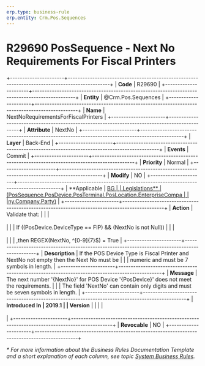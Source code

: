 ```yaml
---
erp.type: business-rule
erp.entity: Crm.Pos.Sequences
---
```


# R29690 PosSequence - Next No Requirements For Fiscal Printers
+----------------------+-----------------------------------------------------------------------------------------------+
| **Code**             | R29690                                                                                        |
+----------------------+-----------------------------------------------------------------------------------------------+
| **Entity**           | @Crm.Pos.Sequences                                                                            |
+----------------------+-----------------------------------------------------------------------------------------------+
| **Name**             | NextNoRequirementsForFiscalPrinters                                                           |
+----------------------+-----------------------------------------------------------------------------------------------+
| **Attribute**        | NextNo                                                                                        |
+----------------------+-----------------------------------------------------------------------------------------------+
| **Layer**            | Back-End                                                                                      |
+----------------------+-----------------------------------------------------------------------------------------------+
| **Events**           | Commit                                                                                        |
+----------------------+-----------------------------------------------------------------------------------------------+
| **Priority**         | Normal                                                                                        |
+----------------------+-----------------------------------------------------------------------------------------------+
| **Modify**           | NO                                                                                            |
+----------------------+-----------------------------------------------------------------------------------------------+
| **Applicable         | [BG                                                                                           |
| Legislations**       | (PosSequence.PosDevice.PosTerminal.PosLocation.EnterpriseCompa                                |
|                      |ny.Company.Party)](xref:applicable-legislations)                                               |
+----------------------+-----------------------------------------------------------------------------------------------+
| **Action**           | Validate that:                                                                                |
|                      | <br/><br/>                                                                                    |
|                      | If ((PosDevice.DeviceType == FIP) && (NextNo is not Null))                                    |
|                      | <br/><br/>                                                                                    |
|                      | ,then REGEX(NextNo, \^\[0-9\]{7}\$) = True                                                    |
+----------------------+-----------------------------------------------------------------------------------------------+
| **Description**      | If the POS Device Type is Fiscal Printer and NextNo not empty then the Next No must be        |
|                      | numeric and must be 7 symbols in length.                                                      |
+----------------------+-----------------------------------------------------------------------------------------------+
| **Message**          | The next number \'{NextNo}\' for POS Device \'{PosDevice}\' does not meet the requirements.   |
|                      | The field \'NextNo\' can contain only digits and must be seven symbols in length.             |
+----------------------+-----------------------------------------------------------------------------------------------+
| **Introduced In      | 2019.1                                                                                        |
| Version**            |                                                                                               |
|                      | <br/><br/>                                                                                    |
+----------------------+-----------------------------------------------------------------------------------------------+
| **Revocable**        | NO                                                                                            |
+----------------------+-----------------------------------------------------------------------------------------------+

*\* For more information about the Business Rules Documentation Template and a short explanation of each column, see
topic [System Business Rules](../templates/template-description-system-business-rules.md).*
